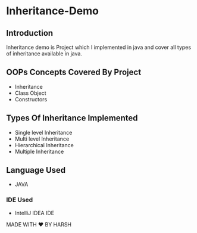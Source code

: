 # Inheritance-Demo

## Introduction
  Inheritance demo is Project which I implemented in java and cover all types of inheritance available in java.


## OOPs Concepts Covered By Project
  - Inheritance
  - Class Object
  - Constructors
  
## Types Of Inheritance Implemented
  - Single level Inheritance
  - Multi level Inheritance
  - Hierarchical Inheritance
  - Multiple Inheritance
  
## Language Used
  - JAVA
  
### IDE Used 
  - IntelliJ IDEA IDE




MADE WITH :heart: BY HARSH

